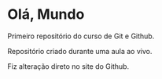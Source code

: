 # Olá, Mundo
 Primeiro repositório do curso de Git e Github.

Repositório criado durante uma aula ao vivo.

Fiz alteração direto no site do Github.
